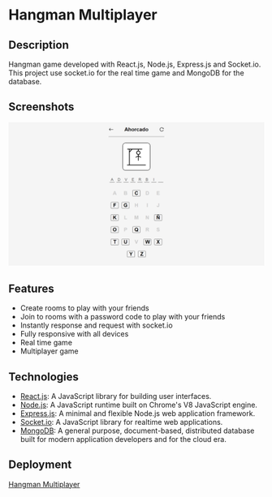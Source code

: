 # Hangman Multiplayer

## Description

Hangman game developed with React.js, Node.js, Express.js and Socket.io. This project use socket.io for the real time game and MongoDB for the database.

## Screenshots

![Hangman Multiplayer](./public/ahorcado.png)

## Features

-   Create rooms to play with your friends
-   Join to rooms with a password code to play with your friends
-   Instantly response and request with socket.io
-   Fully responsive with all devices
-   Real time game
-   Multiplayer game

## Technologies

-   [React.js](https://reactjs.org/): A JavaScript library for building user interfaces.
-   [Node.js](https://nodejs.org/en/): A JavaScript runtime built on Chrome's V8 JavaScript engine.
-   [Express.js](https://expressjs.com/): A minimal and flexible Node.js web application framework.
-   [Socket.io](https://socket.io/): A JavaScript library for realtime web applications.
-   [MongoDB](https://www.mongodb.com/): A general purpose, document-based, distributed database built for modern application developers and for the cloud era.

## Deployment

[Hangman Multiplayer](https://ahorcado.pages.dev/)
